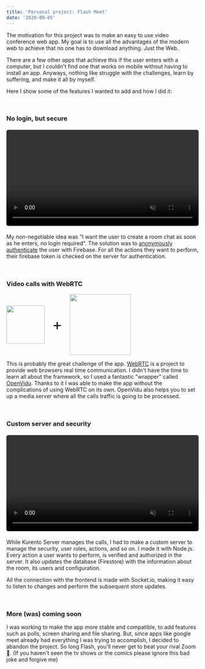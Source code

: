 ```yaml
---
title: 'Personal project: Flash Meet'
date: '2020-09-05'
---
```


The motivation for this project was to make an easy to use video conference web app. My goal is to use all the advantages of the modern web to achieve that no one has to download anything. Just the Web.

There are a few other apps that achieve this if the user enters with a computer, but I couldn't find one that works on mobile without having to install an app. Anyways, nothing like struggle with the challenges, learn by suffering, and make it all by myself.

Here I show some of the features I wanted to add and how I did it:

<br>

### No login, but secure
<figure class="video_container" style="width: 100%; max-width: 550px; margin: 20px 0;">
  <video muted="true" autoplay="true" loop style="width: 100%; border-radius: 5px;">
    <source src="/videos/flash-meet.mp4" type="video/mp4">
  </video>
</figure>

My non-negotiable idea was "I want the user to create a room chat as soon as he enters, no login required". The solution was to [anonymously authenticate](https://firebase.google.com/docs/auth/web/anonymous-auth) the user with Firebase. For all the actions they want to perform, their firebase token is checked on the server for authentication.

<br>

### Video calls with WebRTC
<div style="display: flex; align-items:center;">
  <img src="/images/logos/webrtc.svg" style="width: 100px">
  <div style="margin: 0 20px; font-size: 2.5rem;">+</div>
  <img src="/images/logos/openvidu.png" style="width: 160px">
</div> 

This is probably the great challenge of the app. [WebRTC](https://webrtc.org/) is a project to provide web browsers real time communication. I didn't have the time to learn all about the framework, so I used a fantastic "wrapper" called [OpenVidu](https://openvidu.io/). Thanks to it I was able to make the app without the complications of using WebRTC on its own. OpenVidu also helps you to set up a media server where all the calls traffic is going to be processed.

<br>

### Custom server and security
<figure class="video_container" style="width: 100%; max-width: 550px; margin: 20px 0;">
  <video muted="true" autoplay="true" loop style="width: 100%; border-radius: 5px;">
    <source src="/videos/flash-meet-security.mp4" type="video/mp4">
  </video>
</figure>

While Kurento Server manages the calls, I had to make a custom server to manage the security, user roles, actions, and so on. I made it with Node.js. Every action a user wants to perform, is verified and authorized in the server. It also updates the database (Firestore) with the information about the room, its users and configuration.

All the connection with the frontend is made with Socket.io, making it easy to listen to changes and perform the subsequent store updates.

<br>

### More (was) coming soon

I was working to make the app more stable and compatible, to add features such as polls, screen sharing and file sharing. But, since apps like google meet already had everything I was trying to accomplish, I decided to abandon the project. So long Flash, you'll never get to beat your rival Zoom 👊. (If you haven't seen the tv shows or the comics please ignore this bad joke and forgive me)
